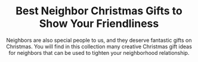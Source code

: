 ---
layout: post
title: Best Neighbor Christmas Gifts to Show Your Friendliness
subtitle: Neighbors are also special people to us, and they deserve fantastic gifts on Christmas. You will find in this collection many creative Christmas gift ideas for neighbors that can be used to tighten your neighborhood relationship.
header-img: "img/post/2023/09/copied/medium_Neighbor_Christmas_gifts_5b1c7364aa.jpg"
header-style: text
permalink: "/neighbor-christmas-gifts/"
catalog: true
tags:
  - Recipients 
  - Men
---    